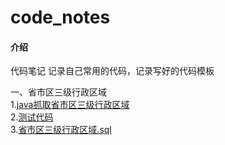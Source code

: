 # code_notes

#### 介绍

代码笔记
记录自己常用的代码，记录写好的代码模板

一、省市区三级行政区域  
1.[java抓取省市区三级行政区域](https://github.com/761605368/code_notes/blob/master/src/main/java/com/baidu/code_notes/utils/JavaJsoupUtil.java)  
2.[测试代码](https://github.com/761605368/code_notes/blob/master/src/test/java/com/baidu/code_notes/CodeNotesApplicationTests.java)  
3.[省市区三级行政区域.sql](https://github.com/761605368/code_notes/blob/master/src/main/resources/static/省市区三级行政区域.sql)
